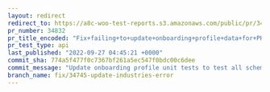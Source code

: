```yaml
---
layout: redirect
redirect_to: https://a8c-woo-test-reports.s3.amazonaws.com/public/pr/34832/api/index.html
pr_number: 34832
pr_title_encoded: "Fix+failing+to+update+onboarding+profile+data+for+PHP+8"
pr_test_type: api
last_published: "2022-09-27 04:45:21 +0000"
commit_sha: 774a5f477f0c7367bf261a5ec547f0bdc00c6dee
commit_message: "Update onboarding profile unit tests to test all schema fields"
branch_name: fix/34745-update-industries-error
---
```

